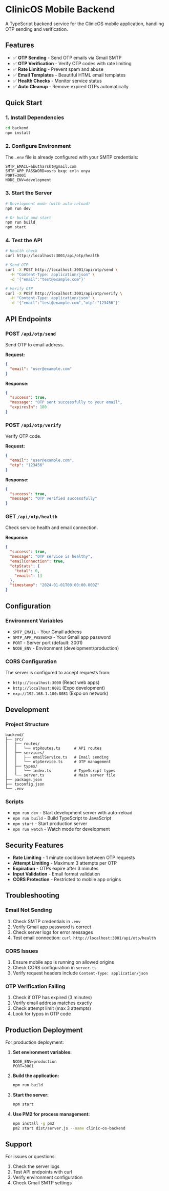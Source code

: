 # ClinicOS Mobile Backend

A TypeScript backend service for the ClinicOS mobile application, handling OTP sending and verification.

## Features

- ✅ **OTP Sending** - Send OTP emails via Gmail SMTP
- ✅ **OTP Verification** - Verify OTP codes with rate limiting
- ✅ **Rate Limiting** - Prevent spam and abuse
- ✅ **Email Templates** - Beautiful HTML email templates
- ✅ **Health Checks** - Monitor service status
- ✅ **Auto Cleanup** - Remove expired OTPs automatically

## Quick Start

### 1. Install Dependencies
```bash
cd backend
npm install
```

### 2. Configure Environment
The `.env` file is already configured with your SMTP credentials:
```env
SMTP_EMAIL=abutharskt@gmail.com
SMTP_APP_PASSWORD=osrb bxqc cvln onya
PORT=3001
NODE_ENV=development
```

### 3. Start the Server
```bash
# Development mode (with auto-reload)
npm run dev

# Or build and start
npm run build
npm start
```

### 4. Test the API
```bash
# Health check
curl http://localhost:3001/api/otp/health

# Send OTP
curl -X POST http://localhost:3001/api/otp/send \
  -H "Content-Type: application/json" \
  -d '{"email":"test@example.com"}'

# Verify OTP
curl -X POST http://localhost:3001/api/otp/verify \
  -H "Content-Type: application/json" \
  -d '{"email":"test@example.com","otp":"123456"}'
```

## API Endpoints

### POST `/api/otp/send`
Send OTP to email address.

**Request:**
```json
{
  "email": "user@example.com"
}
```

**Response:**
```json
{
  "success": true,
  "message": "OTP sent successfully to your email",
  "expiresIn": 180
}
```

### POST `/api/otp/verify`
Verify OTP code.

**Request:**
```json
{
  "email": "user@example.com",
  "otp": "123456"
}
```

**Response:**
```json
{
  "success": true,
  "message": "OTP verified successfully"
}
```

### GET `/api/otp/health`
Check service health and email connection.

**Response:**
```json
{
  "success": true,
  "message": "OTP service is healthy",
  "emailConnection": true,
  "otpStats": {
    "total": 0,
    "emails": []
  },
  "timestamp": "2024-01-01T00:00:00.000Z"
}
```

## Configuration

### Environment Variables
- `SMTP_EMAIL` - Your Gmail address
- `SMTP_APP_PASSWORD` - Your Gmail app password
- `PORT` - Server port (default: 3001)
- `NODE_ENV` - Environment (development/production)

### CORS Configuration
The server is configured to accept requests from:
- `http://localhost:3000` (React web apps)
- `http://localhost:8081` (Expo development)
- `exp://192.168.1.100:8081` (Expo on network)

## Development

### Project Structure
```
backend/
├── src/
│   ├── routes/
│   │   └── otpRoutes.ts      # API routes
│   ├── services/
│   │   ├── emailService.ts   # Email sending
│   │   └── otpService.ts     # OTP management
│   ├── types/
│   │   └── index.ts          # TypeScript types
│   └── server.ts             # Main server file
├── package.json
├── tsconfig.json
└── .env
```

### Scripts
- `npm run dev` - Start development server with auto-reload
- `npm run build` - Build TypeScript to JavaScript
- `npm start` - Start production server
- `npm run watch` - Watch mode for development

## Security Features

- **Rate Limiting** - 1 minute cooldown between OTP requests
- **Attempt Limiting** - Maximum 3 attempts per OTP
- **Expiration** - OTPs expire after 3 minutes
- **Input Validation** - Email format validation
- **CORS Protection** - Restricted to mobile app origins

## Troubleshooting

### Email Not Sending
1. Check SMTP credentials in `.env`
2. Verify Gmail app password is correct
3. Check server logs for error messages
4. Test email connection: `curl http://localhost:3001/api/otp/health`

### CORS Issues
1. Ensure mobile app is running on allowed origins
2. Check CORS configuration in `server.ts`
3. Verify request headers include `Content-Type: application/json`

### OTP Verification Failing
1. Check if OTP has expired (3 minutes)
2. Verify email address matches exactly
3. Check attempt limit (max 3 attempts)
4. Look for typos in OTP code

## Production Deployment

For production deployment:

1. **Set environment variables:**
   ```env
   NODE_ENV=production
   PORT=3001
   ```

2. **Build the application:**
   ```bash
   npm run build
   ```

3. **Start the server:**
   ```bash
   npm start
   ```

4. **Use PM2 for process management:**
   ```bash
   npm install -g pm2
   pm2 start dist/server.js --name clinic-os-backend
   ```

## Support

For issues or questions:
1. Check the server logs
2. Test API endpoints with curl
3. Verify environment configuration
4. Check Gmail SMTP settings

